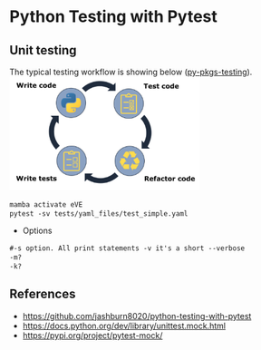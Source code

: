 # Python Testing with Pytest

## Unit testing
The typical testing workflow is showing below ([py-pkgs-testing](https://py-pkgs.org/05-testing.html)).     
<img src="fig-testing-workflows.png" height="200">

```
mamba activate eVE
pytest -sv tests/yaml_files/test_simple.yaml 
```
* Options
```
#-s option. All print statements -v it's a short --verbose
-m?
-k?
```

## References 
* https://github.com/jashburn8020/python-testing-with-pytest 
* https://docs.python.org/dev/library/unittest.mock.html
* https://pypi.org/project/pytest-mock/


